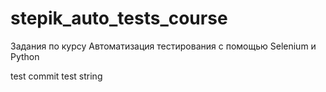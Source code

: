 # stepik_auto_tests_course
Задания по курсу Автоматизация тестирования с помощью Selenium и Python

test commit
test string